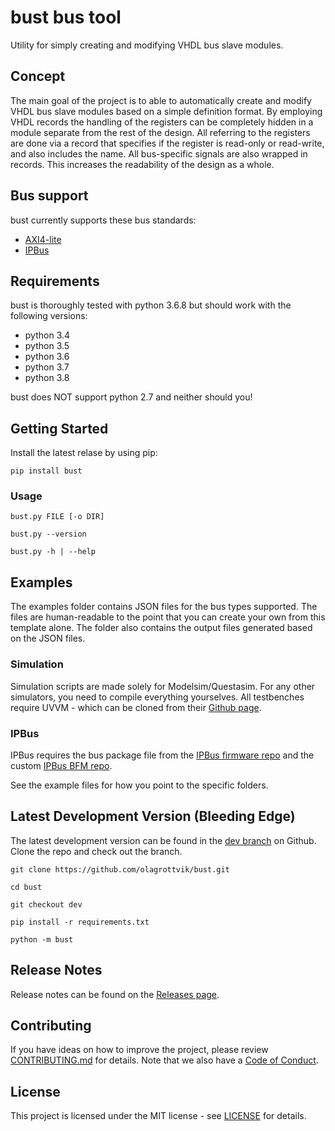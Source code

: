 # bust bus tool

Utility for simply creating and modifying VHDL bus slave modules.

## Concept

The main goal of the project is to able to automatically create and modify VHDL bus slave modules based on a simple definition format.
By employing VHDL records the handling of the registers can be completely hidden in a module separate from the rest of the design.
All referring to the registers are done via a record that specifies if the register is read-only or read-write, and also includes the name.
All bus-specific signals are also wrapped in records. This increases the readability of the design as a whole.

## Bus support

bust currently supports these bus standards:

- [AXI4-lite](https://en.wikipedia.org/wiki/Advanced_eXtensible_Interface#AXI4-Lite)
- [IPBus](https://ipbus.web.cern.ch/ipbus/)

## Requirements

bust is thoroughly tested with python 3.6.8 but should work with the following versions:

- python 3.4
- python 3.5
- python 3.6
- python 3.7
- python 3.8

bust does NOT support python 2.7 and neither should you!

## Getting Started

Install the latest relase by using pip:

`pip install bust`

### Usage

`bust.py FILE [-o DIR]`

`bust.py --version`

`bust.py -h | --help`

## Examples

The examples folder contains JSON files for the bus types supported.
The files are human-readable to the point that you can create your own from this template alone.
The folder also contains the output files generated based on the JSON files.

### Simulation
Simulation scripts are made solely for Modelsim/Questasim. For any other simulators, you need to compile everything yourselves.
All testbenches require UVVM - which can be cloned from their [Github page](https://github.com/UVVM/UVVM).

### IPBus
IPBus requires the bus package file from the [IPBus firmware repo](https://github.com/ipbus/ipbus-firmware) and the custom [IPBus BFM repo](https://github.com/olagrottvik/vip_ipbus).

See the example files for how you point to the specific folders.

## Latest Development Version (Bleeding Edge)

The latest development version can be found in the [dev branch](https://github.com/olagrottvik/bust/tree/dev) on Github. Clone the repo and check out the branch.

`git clone https://github.com/olagrottvik/bust.git`

`cd bust`

`git checkout dev`

`pip install -r requirements.txt`

`python -m bust`



## Release Notes

Release notes can be found on the [Releases page](https://github.com/olagrottvik/bust/releases).


## Contributing

If you have ideas on how to improve the project, please review [CONTRIBUTING.md](CONTRIBUTING.md) for details. Note that we also have a [Code of Conduct](CODE_OF_CONDUCT.md).


## License

This project is licensed under the MIT license - see [LICENSE](LICENSE) for details.
